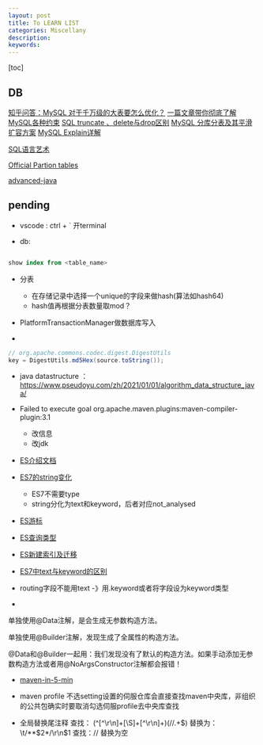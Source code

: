 ```yaml
---
layout: post
title: To LEARN LIST
categories: Miscellany
description: 
keywords: 
---
```

[toc]
## DB
[知乎问答：MySQL 对于千万级的大表要怎么优化？](https://ld246.com/article/1497318811539)
[一篇文章带你彻底了解MySQL各种约束](https://segmentfault.com/a/1190000039214953)
[SQL truncate 、delete与drop区别](https://www.cnblogs.com/8765h/archive/2011/11/25/2374167.html)
[MySQL 分库分表及其平滑扩容方案](https://cloud.tencent.com/developer/article/1451045)
[MySQL Explain详解](https://www.cnblogs.com/xuanzhi201111/p/4175635.html)

[SQL语言艺术](https://www.linuxidc.com/Linux/2016-07/133250.htm)

[Official Partion tables](https://dev.mysql.com/doc/refman/8.0/en/partitioning.html)

[advanced-java](https://github.com/doocs/advanced-java)

## pending

- vscode : ctrl + ` 开terminal

- db: 
```SQL

show index from <table_name>


```

- 分表
    - 在存储记录中选择一个unique的字段来做hash(算法如hash64)
    - hash值再根据分表数量取mod？

- PlatformTransactionManager做数据库写入

- 
```java
// org.apache.commons.codec.digest.DigestUtils
key = DigestUtils.md5Hex(source.toString());
```


- java datastructure ：https://www.pseudoyu.com/zh/2021/01/01/algorithm_data_structure_java/


- Failed to execute goal org.apache.maven.plugins:maven-compiler-plugin:3.1
    - 改<build>信息
    - 改jdk

- [ES介绍文档](https://blog.csdn.net/UbuntuTouch/article/details/99443042)
- [ES7的string变化](https://stackoverflow.com/questions/53119521/how-to-apply-the-not-analyzed-to-a-field)
    - ES7不需要type
    - string分化为text和keyword，后者对应not_analysed
- [ES游标](https://www.elastic.co/guide/cn/elasticsearch/guide/current/scroll.html#scroll)
- [ES查询类型](https://zhuanlan.zhihu.com/p/161710475)
- [ES新建索引及迁移](https://blog.csdn.net/apple9005/article/details/90415558)
- [ES7中text与keyword的区别](https://www.cnblogs.com/hahaha111122222/p/12177377.html)
- routing字段不能用text -》用.keyword或者将字段设为keyword类型

- 
单独使用@Data注解，是会生成无参数构造方法。

单独使用@Builder注解，发现生成了全属性的构造方法。

@Data和@Builder一起用：我们发现没有了默认的构造方法。如果手动添加无参数构造方法或者用@NoArgsConstructor注解都会报错！

- [maven-in-5-min](https://maven.apache.org/guides/getting-started/maven-in-five-minutes.html)

- maven profile
    不选setting设置的伺服仓库会直接查找maven中央库，非组织的公共包确实时要取消勾选伺服profile去中央库查找

- 全局替换尾注释
    查找： (^[^\r\n]+[\S]+[^\r\n]+)(//.+$)
    替换为：\t/**$2*/\r\n$1
    查找：//
    替换为空